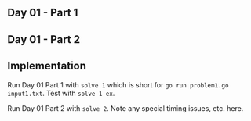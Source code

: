 ## Day 01 - Part 1 ##




## Day 01 - Part 2 ##




## Implementation ##

Run Day 01 Part 1 with `solve 1` which is short for `go run problem1.go input1.txt`. Test with `solve 1 ex`. 

Run Day 01 Part 2 with `solve 2`. Note any special timing issues, etc. here.  
